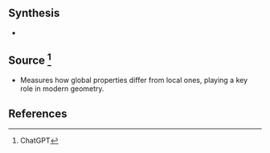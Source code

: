 ## Synthesis
- 
## Source [^1]
- Measures how global properties differ from local ones, playing a key role in modern geometry.
## References

[^1]: ChatGPT